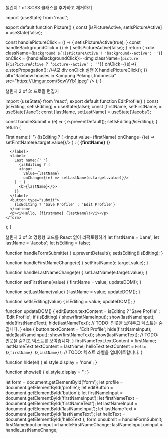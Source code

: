 챌린지 1 of 3:CSS 클래스를 추가하고 제거하기

import {useState} from 'react';

export default function Picture() {
  const [isPictureActive, setIsPictureActive] = useState(false);

  const handlePictureClick = () => {
    setIsPictureActive(true);
  }
  const handleBackgroundClick = () => {
    setIsPictureActive(false);
  }
  return (
    <div className={`background ${!isPictureActive ? 'background--active': ''}`}  onClick = {handleBackgroundClick}>
      <img
        className={`picture ${isPictureActive ? 'picture--active' : ''}`}
        onClick={(e)=>{
          e.stopPropagation(); //부모 div onClick 실행 X
          handlePictureClick();
        }}
        alt="Rainbow houses in Kampung Pelangi, Indonesia"
        src="https://i.imgur.com/5qwVYb1.jpeg"
      />
    </div>
  );
}


챌린지 2 of 3: 프로필 편집기 


import {useState} from 'react';
export default function EditProfile() {
  const [isEditing, setIsEditing] = useState(false);
  const [firstName, setFirstName] = useState('Jane');
  const [lastName, setLastName] = useState('Jacobs');

  const handleSubmit = (e) => {
    e.preventDefault();
    setIsEditing(!isEditing);
  }
  return (
    <form onSubmit={handleSubmit}>
      <label>
        First name:{' '}
        {isEditing ? (
          <input 
            value={firstName} 
            onChange={(e) => setFirstName(e.target.value)}/>
      ) : (
        <b>{firstName}</b>
    )}
        
      </label>
      <label>
        Last name:{' '}
          {isEditing ? (
          <input
            value={lastName}
            onChange={(e) => setLastName(e.target.value)}/>
        ) : (
          <b>{lastName}</b>
        )}
      </label>
      <button type="submit">
        {isEditing ? 'Save Profile' : 'Edit Profile'}
      </button>
      <p><i>Hello, {firstName} {lastName}!</i></p>
    </form>
  );
}



챌린지 3 of 3: 명령형 코드를 React 없이 리팩토링하기
let firstName = 'Jane';
let lastName = 'Jacobs';
let isEditing = false;

function handleFormSubmit(e) {
  e.preventDefault();
  setIsEditing(!isEditing);
}

function handleFirstNameChange(e) {
  setFirstName(e.target.value);
}

function handleLastNameChange(e) {
  setLastName(e.target.value);
}

function setFirstName(value) {
  firstName = value;
  updateDOM();
}

function setLastName(value) {
  lastName = value;
  updateDOM();
}

function setIsEditing(value) {
  isEditing = value;
  updateDOM();
}

function updateDOM() {
  editButton.textContent = isEditing ? 'Save Profile' : 'Edit Profile';
  if (isEditing) {
    show(firstNameInput);
    show(lastNameInput);
    hide(firstNameText);
    hide(lastNameText);
    // TODO: 인풋을 보여주고 텍스트는 숨깁니다.
  } else {
    button.textContent = 'Edit Profile';
    hide(firstNameInput);
    hide(lastNameInput);
    show(firstNameText);
    show(lastNameText);
    // TODO: 인풋을 숨기고 텍스트를 보여줍니다.
  }
  firstNameText.textContent = firstName;
  lastNameText.textContent = lastName;
  helloText.textContent = `Hello ${firstName} ${lastName}!`;
  // TODO: 텍스트 라벨을 업데이트합니다.
}

function hide(el) {
  el.style.display = 'none';
}

function show(el) {
  el.style.display = '';
}

let form = document.getElementById('form');
let profile = document.getElementById('profile');
let editButton = document.getElementById('button');
let firstNameInput = document.getElementById('firstNameInput');
let firstNameText = document.getElementById('firstNameText');
let lastNameInput = document.getElementById('lastNameInput');
let lastNameText = document.getElementById('lastNameText');
let helloText = document.getElementById('helloText');
form.onsubmit = handleFormSubmit;
firstNameInput.oninput = handleFirstNameChange;
lastNameInput.oninput = handleLastNameChange;
